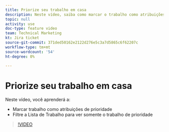 ```yaml
---
title: Priorize seu trabalho em casa
description: Neste vídeo, saiba como marcar o trabalho como atribuições de prioridade e filtrar a Lista de trabalho inicial para ver somente o trabalho de prioridade.
topic: null
activity: use
doc-type: feature video
team: Technical Marketing
kt: Jira ticket
source-git-commit: 371ded50162e2122d276e5c3a7d5865c6f62207c
workflow-type: tm+mt
source-wordcount: '54'
ht-degree: 0%

---
```


# Priorize seu trabalho em casa

Neste vídeo, você aprenderá a:

* Marcar trabalho como atribuições de prioridade
* Filtre a Lista de Trabalho para ver somente o trabalho de prioridade

>[!VIDEO](https://video.tv.adobe.com/v/335100/?quality=12)

